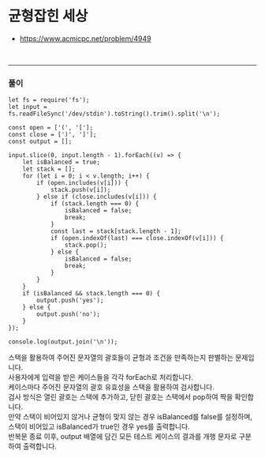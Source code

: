 # 균형잡힌 세상
- https://www.acmicpc.net/problem/4949
<br>

---
### 풀이
```
let fs = require('fs');
let input = fs.readFileSync('/dev/stdin').toString().trim().split('\n');

const open = ['(', '['];
const close = [')', ']'];
const output = [];

input.slice(0, input.length - 1).forEach((v) => {
    let isBalanced = true;
    let stack = [];
    for (let i = 0; i < v.length; i++) {
        if (open.includes(v[i])) {
            stack.push(v[i]);
        } else if (close.includes(v[i])) {
            if (stack.length === 0) {
                isBalanced = false;
                break;
            }
            const last = stack[stack.length - 1];
            if (open.indexOf(last) === close.indexOf(v[i])) {
                stack.pop();
            } else {
                isBalanced = false;
                break;
            }
        }
    }
    if (isBalanced && stack.length === 0) {
        output.push('yes');
    } else {
        output.push('no');
    }
});

console.log(output.join('\n'));

```
스택을 활용하여 주어진 문자열의 괄호들이 균형과 조건을 만족하는지 판별하는 문제입니다.<br>
사용자에게 입력을 받은 케이스들을 각각 forEach로 처리합니다.<br>
케이스마다 주어진 문자열의 괄호 유효성을 스택을 활용하여 검사합니다. <br>
검사 방식은 열린 괄호는 스택에 추가하고, 닫힌 괄호는 스택에서 pop하여 짝을 확인합니다.<br>
만약 스택이 비어있지 않거나 균형이 맞지 않는 경우 isBalanced를 false를 설정하며, <br>
스택이 비어있고 isBalanced가 true인 경우 yes를 출력합니다.<br>
반복문 종료 이후, output 배열에 담긴 모든 테스트 케이스의 결과를 개행 문자로 구분하여 출력합니다.